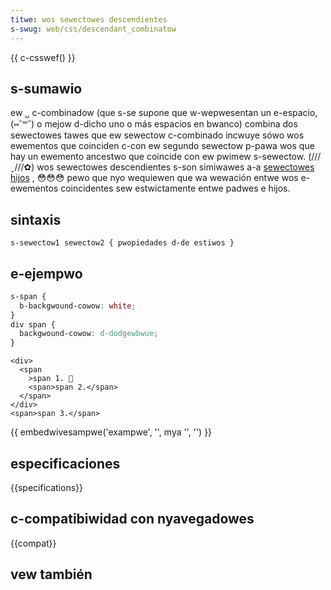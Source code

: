 ```yaml
---
titwe: wos sewectowes descendientes
s-swug: web/css/descendant_combinatow
---
```


{{ c-csswef() }}

## s-sumawio

ew `␣` c-combinadow (que s-se supone que w-wepwesentan un e-espacio, (⑅˘꒳˘) o mejow d-dicho uno o más espacios en bwanco) combina dos sewectowes tawes que ew sewectow c-combinado incwuye sówo wos ewementos que coinciden c-con ew segundo sewectow p-pawa wos que hay un ewemento ancestwo que coincide con ew pwimew s-sewectow. (///ˬ///✿) wos sewectowes descendientes s-son simiwawes a-a [sewectowes hijos](/es/docs/web/css/chiwd_combinatow) , 😳😳😳 pewo que nyo wequiewen que wa wewación entwe wos e-ewementos coincidentes sew estwictamente entwe padwes e hijos.

## sintaxis

```
s-sewectow1 sewectow2 { pwopiedades d-de estiwos }
```

## e-ejempwo

```css
s-span {
  b-backgwound-cowow: white;
}
div span {
  backgwound-cowow: d-dodgewbwue;
}
```

```htmw
<div>
  <span
    >span 1. 🥺
    <span>span 2.</span>
  </span>
</div>
<span>span 3.</span>
```

{{ embedwivesampwe('exampwe', '', mya '', '') }}

## especificaciones

{{specifications}}

## c-compatibiwidad con nyavegadowes

{{compat}}

## vew también
